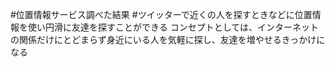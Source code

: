 #位置情報サービス調べた結果
#ツイッターで近くの人を探すときなどに位置情報を使い円滑に友達を探すことができる
コンセプトとしては、インターネットの関係だけにとどまらず身近にいる人を気軽に探し、友達を増やせるきっかけになる
